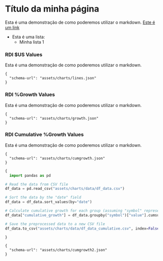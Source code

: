 # Título da minha página

Esta é uma demonstração de como poderemos utilizar o markdown.
[Este é um link](google.com)

- Esta é uma lista:
	- Minha lista 1

### RDI $US Values
Esta é uma demonstração de como poderemos utilizar o markdown.

```vegalite
{
  "schema-url": "assets/charts/lines.json"
}
```

### RDI %Growth Values
Esta é uma demonstração de como poderemos utilizar o markdown.

```vegalite
{
  "schema-url": "assets/charts/growth.json"
}
```

### RDI Cumulative %Growth Values
Esta é uma demonstração de como poderemos utilizar o markdown.

```vegalite
{
  "schema-url": "assets/charts/cumgrowth.json"
}
```

```python
{
  import pandas as pd

# Read the data from CSV file
df_data = pd.read_csv("assets/charts/data/df_data.csv")

# Sort the data by the "date" field
df_data = df_data.sort_values(by="date")

# Calculate cumulative growth for each group (assuming "symbol" represents groups)
df_data["cumulative_growth"] = df_data.groupby("symbol")["value"].cumsum()

# Save the preprocessed data to a new CSV file
df_data.to_csv("assets/charts/data/df_data_cumulative.csv", index=False)

}
```

```vegalite
{
  "schema-url": "assets/charts/cumgrowth2.json"
}
```